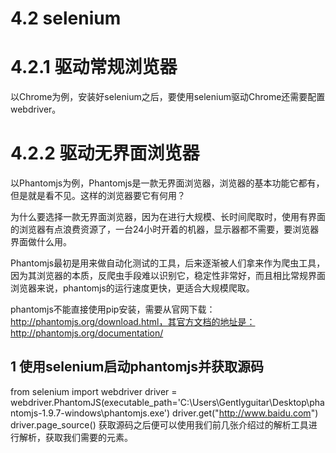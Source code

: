 # 4.2 selenium

# 4.2.1 驱动常规浏览器

以Chrome为例，安装好selenium之后，要使用selenium驱动Chrome还需要配置webdriver。

# 4.2.2 驱动无界面浏览器

以Phantomjs为例，Phantomjs是一款无界面浏览器，浏览器的基本功能它都有，但是就是看不见。这样的浏览器要它有何用？

为什么要选择一款无界面浏览器，因为在进行大规模、长时间爬取时，使用有界面的浏览器有点浪费资源了，一台24小时开着的机器，显示器都不需要，要浏览器界面做什么用。

Phantomjs最初是用来做自动化测试的工具，后来逐渐被人们拿来作为爬虫工具，因为其浏览器的本质，反爬虫手段难以识别它，稳定性非常好，而且相比常规界面浏览器来说，phantomjs的运行速度更快，更适合大规模爬取。

phantomjs不能直接使用pip安装，需要从官网下载：http://phantomjs.org/download.html，其官方文档的地址是：http://phantomjs.org/documentation/

## 1 使用selenium启动phantomjs并获取源码
from selenium import webdriver
driver = webdriver.PhantomJS(executable_path='C:\Users\Gentlyguitar\Desktop\phantomjs-1.9.7-windows\phantomjs.exe')
driver.get("http://www.baidu.com")
driver.page_source()
获取源码之后便可以使用我们前几张介绍过的解析工具进行解析，获取我们需要的元素。






